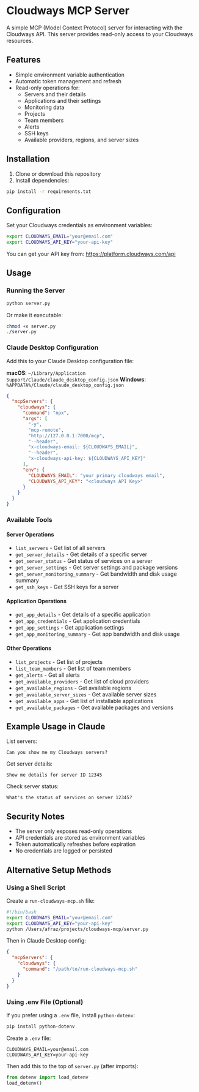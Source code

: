 # Cloudways MCP Server

A simple MCP (Model Context Protocol) server for interacting with the Cloudways API. This server provides read-only access to your Cloudways resources.

## Features

- Simple environment variable authentication
- Automatic token management and refresh
- Read-only operations for:
  - Servers and their details
  - Applications and their settings
  - Monitoring data
  - Projects
  - Team members
  - Alerts
  - SSH keys
  - Available providers, regions, and server sizes

## Installation

1. Clone or download this repository
2. Install dependencies:
```bash
pip install -r requirements.txt
```

## Configuration

Set your Cloudways credentials as environment variables:

```bash
export CLOUDWAYS_EMAIL="your@email.com"
export CLOUDWAYS_API_KEY="your-api-key"
```

You can get your API key from: https://platform.cloudways.com/api

## Usage

### Running the Server

```bash
python server.py
```

Or make it executable:
```bash
chmod +x server.py
./server.py
```

### Claude Desktop Configuration

Add this to your Claude Desktop configuration file:

**macOS**: `~/Library/Application Support/Claude/claude_desktop_config.json`
**Windows**: `%APPDATA%/Claude/claude_desktop_config.json`

```json
{
  "mcpServers": {
    "cloudways": {
      "command": "npx",
      "args": [
        "-y",
        "mcp-remote",
        "http://127.0.0.1:7000/mcp",
        "--header",
        "x-cloudways-email: ${CLOUDWAYS_EMAIL}",
        "--header",
        "x-cloudways-api-key: ${CLOUDWAYS_API_KEY}"
      ],
      "env": {
        "CLOUDWAYS_EMAIL": "your primary cloudways email",
        "CLOUDWAYS_API_KEY": "<cloudways API Key>"
      }
    }
  }
}
```

### Available Tools

#### Server Operations
- `list_servers` - Get list of all servers
- `get_server_details` - Get details of a specific server
- `get_server_status` - Get status of services on a server
- `get_server_settings` - Get server settings and package versions
- `get_server_monitoring_summary` - Get bandwidth and disk usage summary
- `get_ssh_keys` - Get SSH keys for a server

#### Application Operations
- `get_app_details` - Get details of a specific application
- `get_app_credentials` - Get application credentials
- `get_app_settings` - Get application settings
- `get_app_monitoring_summary` - Get app bandwidth and disk usage

#### Other Operations
- `list_projects` - Get list of projects
- `list_team_members` - Get list of team members
- `get_alerts` - Get all alerts
- `get_available_providers` - Get list of cloud providers
- `get_available_regions` - Get available regions
- `get_available_server_sizes` - Get available server sizes
- `get_available_apps` - Get list of installable applications
- `get_available_packages` - Get available packages and versions

## Example Usage in Claude

List servers:
```
Can you show me my Cloudways servers?
```

Get server details:
```
Show me details for server ID 12345
```

Check server status:
```
What's the status of services on server 12345?
```

## Security Notes

- The server only exposes read-only operations
- API credentials are stored as environment variables
- Token automatically refreshes before expiration
- No credentials are logged or persisted

## Alternative Setup Methods

### Using a Shell Script

Create a `run-cloudways-mcp.sh` file:

```bash
#!/bin/bash
export CLOUDWAYS_EMAIL="your@email.com"
export CLOUDWAYS_API_KEY="your-api-key"
python /Users/afraz/projects/cloudways-mcp/server.py
```

Then in Claude Desktop config:
```json
{
  "mcpServers": {
    "cloudways": {
      "command": "/path/to/run-cloudways-mcp.sh"
    }
  }
}
```

### Using .env File (Optional)

If you prefer using a `.env` file, install `python-dotenv`:

```bash
pip install python-dotenv
```

Create a `.env` file:
```
CLOUDWAYS_EMAIL=your@email.com
CLOUDWAYS_API_KEY=your-api-key
```

Then add this to the top of `server.py` (after imports):
```python
from dotenv import load_dotenv
load_dotenv()
```
